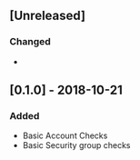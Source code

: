 ## [Unreleased]
### Changed
- 

## [0.1.0] - 2018-10-21
### Added
- Basic Account Checks
- Basic Security group checks
